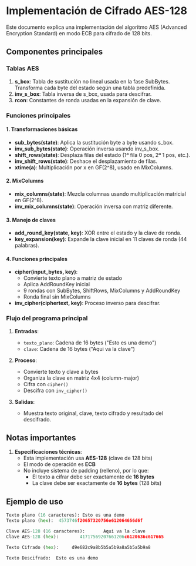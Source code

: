 # Implementación de Cifrado AES-128

Este documento explica una implementación del algoritmo AES (Advanced Encryption Standard) en modo ECB para cifrado de 128 bits.

## Componentes principales

### Tablas AES

1. **s_box**: Tabla de sustitución no lineal usada en la fase SubBytes. Transforma cada byte del estado según una tabla predefinida.
2. **inv_s_box**: Tabla inversa de s_box, usada para descifrar.
3. **rcon**: Constantes de ronda usadas en la expansión de clave.

### Funciones principales

#### 1. Transformaciones básicas

- **sub_bytes(state)**: Aplica la sustitución byte a byte usando s_box.
- **inv_sub_bytes(state)**: Operación inversa usando inv_s_box.
- **shift_rows(state)**: Desplaza filas del estado (1ª fila 0 pos, 2ª 1 pos, etc.).
- **inv_shift_rows(state)**: Deshace el desplazamiento de filas.
- **xtime(a)**: Multiplicación por x en GF(2^8), usado en MixColumns.

#### 2. MixColumns

- **mix_columns(state)**: Mezcla columnas usando multiplicación matricial en GF(2^8).
- **inv_mix_columns(state)**: Operación inversa con matriz diferente.

#### 3. Manejo de claves

- **add_round_key(state, key)**: XOR entre el estado y la clave de ronda.
- **key_expansion(key)**: Expande la clave inicial en 11 claves de ronda (44 palabras).

#### 4. Funciones principales

- **cipher(input_bytes, key)**: 
  - Convierte texto plano a matriz de estado
  - Aplica AddRoundKey inicial
  - 9 rondas con SubBytes, ShiftRows, MixColumns y AddRoundKey
  - Ronda final sin MixColumns
- **inv_cipher(ciphertext, key)**: Proceso inverso para descifrar.

### Flujo del programa principal

1. **Entradas**:
   - `texto_plano`: Cadena de 16 bytes ("Esto es una demo")
   - `clave`: Cadena de 16 bytes ("Aqui va la clave")

2. **Proceso**:
   - Convierte texto y clave a bytes
   - Organiza la clave en matriz 4x4 (column-major)
   - Cifra con `cipher()`
   - Descifra con `inv_cipher()`

3. **Salidas**:
   - Muestra texto original, clave, texto cifrado y resultado del descifrado.

## Notas importantes

1. **Especificaciones técnicas**:
   - Esta implementación usa **AES-128** (clave de 128 bits)
   - El modo de operación es **ECB**
   - No incluye sistema de padding (relleno), por lo que:
     - El texto a cifrar debe ser exactamente de **16 bytes**
     - La clave debe ser exactamente de **16 bytes** (128 bits)

## Ejemplo de uso

```python
Texto plano (16 caracteres): Esto es una demo
Texto plano (hex):  4573746f20657320756e612064656d6f

Clave AES-128 (16 caracteres):       Aqui va la clave
Clave AES-128 (hex):        41717569207661206c6120636c617665

Texto Cifrado (hex):     d9e682c9a8b5b5a5b9a8a5b5a5b9a8

Texto Descifrado:  Esto es una demo